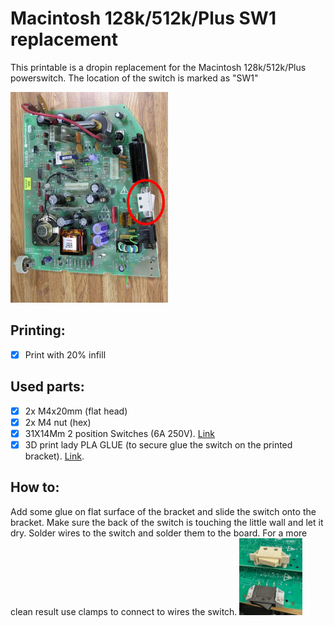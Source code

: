 # Macintosh 128k/512k/Plus SW1 replacement

This printable is a dropin replacement for the Macintosh 128k/512k/Plus powerswitch.
The location of the switch is marked as "SW1"

<img src="/powerswitch_location.jpg" width="50%">


## Printing:
- [x] Print with 20% infill

## Used parts:
- [x] 2x M4x20mm (flat head)
- [x] 2x M4 nut (hex)
- [x] 31X14Mm 2 position Switches (6A 250V). [Link](https://nl.aliexpress.com/item/1005003128387518.html?spm=a2g0o.order_list.order_list_main.309.7dfd79d2DbkN99&gatewayAdapt=glo2nld)
- [x] 3D print lady PLA GLUE (to secure glue the switch on the printed bracket). [Link](https://www.amazon.nl/3DPLady-PLAGlue-3D-printer-secondelijm-componenten/dp/B0BXYCDP4J).

## How to:
Add some glue on flat surface of the bracket and slide the switch onto the bracket. 
Make sure the back of the switch is touching the little wall and let it dry.
Solder wires to the switch and solder them to the board. 
For a more clean result use clamps to connect to wires the switch.
<img src="/images/IMG_6963.jpg" width="20%">
